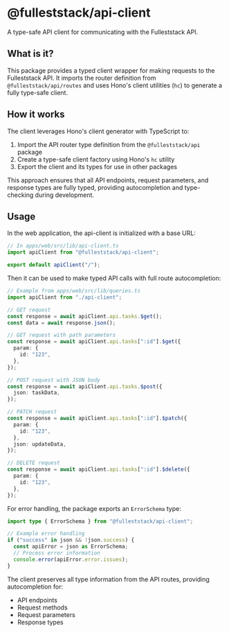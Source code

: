 # @fulleststack/api-client

A type-safe API client for communicating with the Fulleststack API.

## What is it?

This package provides a typed client wrapper for making requests to the Fulleststack API. It imports the router definition from `@fulleststack/api/routes` and uses Hono's client utilities (`hc`) to generate a fully type-safe client.

## How it works

The client leverages Hono's client generator with TypeScript to:

1. Import the API router type definition from the `@fulleststack/api` package
2. Create a type-safe client factory using Hono's `hc` utility
3. Export the client and its types for use in other packages

This approach ensures that all API endpoints, request parameters, and response types are fully typed, providing autocompletion and type-checking during development.

## Usage

In the web application, the api-client is initialized with a base URL:

```typescript
// In apps/web/src/lib/api-client.ts
import apiClient from "@fulleststack/api-client";

export default apiClient("/");
```

Then it can be used to make typed API calls with full route autocompletion:

```typescript
// Example from apps/web/src/lib/queries.ts
import apiClient from "./api-client";

// GET request
const response = await apiClient.api.tasks.$get();
const data = await response.json();

// GET request with path parameters
const response = await apiClient.api.tasks[":id"].$get({
  param: {
    id: "123",
  },
});

// POST request with JSON body
const response = await apiClient.api.tasks.$post({
  json: taskData,
});

// PATCH request
const response = await apiClient.api.tasks[":id"].$patch({
  param: {
    id: "123",
  },
  json: updateData,
});

// DELETE request
const response = await apiClient.api.tasks[":id"].$delete({
  param: {
    id: "123",
  },
});
```

For error handling, the package exports an `ErrorSchema` type:

```typescript
import type { ErrorSchema } from "@fulleststack/api-client";

// Example error handling
if ("success" in json && !json.success) {
  const apiError = json as ErrorSchema;
  // Process error information
  console.error(apiError.error.issues);
}
```

The client preserves all type information from the API routes, providing autocompletion for:
- API endpoints
- Request methods
- Request parameters
- Response types
